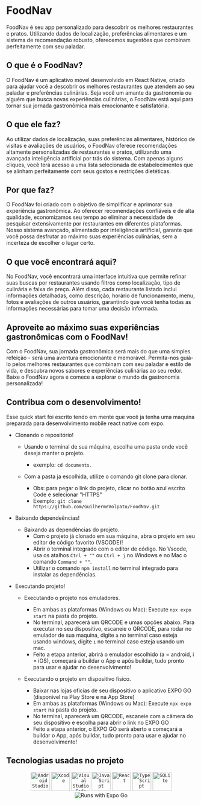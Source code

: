 # FoodNav
FoodNav é seu app personalizado para descobrir os melhores restaurantes e pratos. Utilizando dados de localização, preferências alimentares e um sistema de recomendação robusto, oferecemos sugestões que combinam perfeitamente com seu paladar.

## O que é o FoodNav?

O FoodNav é um aplicativo móvel desenvolvido em React Native, criado para ajudar você a descobrir os melhores restaurantes que atendem ao seu paladar e preferências culinárias. Seja você um amante da gastronomia ou alguém que busca novas experiências culinárias, o FoodNav está aqui para tornar sua jornada gastronômica mais emocionante e satisfatória.

## O que ele faz?

Ao utilizar dados de localização, suas preferências alimentares, histórico de visitas e avaliações de usuários, o FoodNav oferece recomendações altamente personalizadas de restaurantes e pratos, utilizando uma avançada inteligência artificial por trás do sistema. Com apenas alguns cliques, você terá acesso a uma lista selecionada de estabelecimentos que se alinham perfeitamente com seus gostos e restrições dietéticas.

## Por que faz?

O FoodNav foi criado com o objetivo de simplificar e aprimorar sua experiência gastronômica. Ao oferecer recomendações confiáveis e de alta qualidade, economizamos seu tempo ao eliminar a necessidade de pesquisar extensivamente por restaurantes em diferentes plataformas. Nosso sistema avançado, alimentado por inteligência artificial, garante que você possa desfrutar ao máximo suas experiências culinárias, sem a incerteza de escolher o lugar certo.

## O que você encontrará aqui?

No FoodNav, você encontrará uma interface intuitiva que permite refinar suas buscas por restaurantes usando filtros como localização, tipo de culinária e faixa de preço. Além disso, cada restaurante listado inclui informações detalhadas, como descrição, horário de funcionamento, menu, fotos e avaliações de outros usuários, garantindo que você tenha todas as informações necessárias para tomar uma decisão informada.

## Aproveite ao máximo suas experiências gastronômicas com o FoodNav!

Com o FoodNav, sua jornada gastronômica será mais do que uma simples refeição - será uma aventura emocionante e memorável. Permita-nos guiá-lo pelos melhores restaurantes que combinam com seu paladar e estilo de vida, e descubra novos sabores e experiências culinárias ao seu redor. Baixe o FoodNav agora e comece a explorar o mundo da gastronomia personalizada!

## Contribua com o desenvolvimento!
Esse quick start foi escrito tendo em mente que você ja tenha uma maquina preparada para desenvolvimento mobile react native com expo.

- Clonando o repositório!
  
  - Usando o terminal de sua máquina, escolha uma pasta onde você deseja manter o projeto.
    - exemplo: `cd documents`.
      
  - Com a pasta ja escolhida, utilize o comando git clone para clonar.
    - Obs: para pegar o link do projeto, clicar no botão azul escrito Code e selecionar "HTTPS"
    - Exemplo: `git clone https://github.com/GuilhermeVolpato/FoodNav.git`
  
- Baixando dependeências!
  
  - Baixando as dependências do projeto.
     - Com o projeto já clonado em sua máquina, abra o projeto em seu editor de código favorito (VSCODE)!
     - Abrir o terminal integrado com o editor de código. No Vscode, usa os atalhos `Ctrl + ""` ou `Ctrl + j` no Windows e no Mac o comando `Command + ""`.
     - Utilizar o comando `npm install` no terminal integrado para instalar as dependências.

- Executando projeto!
  
  - Executando o projeto nos emuladores.
    - Em ambas as plataformas (Windows ou Mac): Execute `npx expo start` na pasta do projeto.
    - No terminal, aparecerá um QRCODE e umas opções abaixo. Para executar no seu dispositivo, escaneie o QRCODE, para rodar no emulador de sua maquina, digite `a` no terminal caso esteja usando windows, digite `i` no terminal caso esteja usando um mac.
    - Feito a etapa anterior, abrirá o emulador escolhido (a = android, i = iOS), começará a buildar o App e após buildar, tudo pronto para usar e ajudar no desenvolvimento!
      
  - Executando o projeto em dispositivo físico.
    - Baixar nas lojas oficias de seu dispositivo o aplicativo EXPO GO (disponível na Play Store e na App Store)
    - Em ambas as plataformas (Windows ou Mac): Execute `npx expo start` na pasta do projeto.
    - No terminal, aparecerá um QRCODE, escaneie com a câmera do seu dispositivo e escolha para abrir o link no EXPO GO
    - Feito a etapa anterior, o EXPO GO será aberto e começará a buildar o App, após buildar, tudo pronto para usar e ajudar no desenvolvimento!

## Tecnologias usadas no projeto
<div align="center">
	<code><img width="50" src="https://user-images.githubusercontent.com/25181517/192108895-20dc3343-43e3-4a54-a90e-13a4abbc57b9.png" alt="Android Studio" title="Android Studio"/></code>
	<code><img width="50" src="https://user-images.githubusercontent.com/25181517/186711578-bf30cb30-40b7-4b45-95a5-bdf837c372e7.png" alt="Xcode" title="Xcode"/></code>
	<code><img width="50" src="https://user-images.githubusercontent.com/25181517/192108891-d86b6220-e232-423a-bf5f-90903e6887c3.png" alt="Visual Studio Code" title="Visual Studio Code"/></code>
	<code><img width="50" src="https://user-images.githubusercontent.com/25181517/117447155-6a868a00-af3d-11eb-9cfe-245df15c9f3f.png" alt="JavaScript" title="JavaScript"/></code>
	<code><img width="50" src="https://user-images.githubusercontent.com/25181517/183897015-94a058a6-b86e-4e42-a37f-bf92061753e5.png" alt="React" title="React"/></code>
	<code><img width="50" src="https://user-images.githubusercontent.com/25181517/183890598-19a0ac2d-e88a-4005-a8df-1ee36782fde1.png" alt="TypeScript" title="TypeScript"/></code>
  <code><img width="50" src="https://github.com/marwin1991/profile-technology-icons/assets/136815194/82df4543-236b-4e45-9604-5434e3faab17" alt="SQLite" title="SQLite"/></code>
  <img src="https://img.shields.io/badge/Runs%20with%20Expo%20Go-000.svg?style=flat-square&logo=EXPO&labelColor=f3f3f3&logoColor=000" alt="Runs with Expo Go">
</div>
